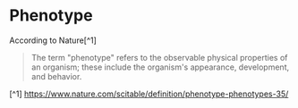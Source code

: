 # Phenotype

According to Nature[^1]

> The term "phenotype" refers to the observable physical properties of an organism; these include the organism's appearance, development, and behavior. 

[^1] https://www.nature.com/scitable/definition/phenotype-phenotypes-35/
